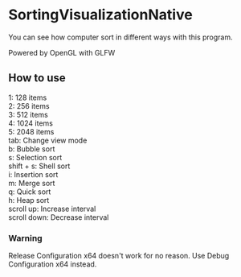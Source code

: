 # SortingVisualizationNative

You can see how computer sort in different ways with this program.

Powered by OpenGL with GLFW

## How to use

1: 128 items  
2: 256 items  
3: 512 items  
4: 1024 items  
5: 2048 items  
tab: Change view mode  
b: Bubble sort  
s: Selection sort  
shift + s: Shell sort  
i: Insertion sort  
m: Merge sort  
q: Quick sort  
h: Heap sort  
scroll up: Increase interval  
scroll down: Decrease interval  


### Warning

Release Configuration x64 doesn't work for no reason. Use Debug Configuration x64 instead.